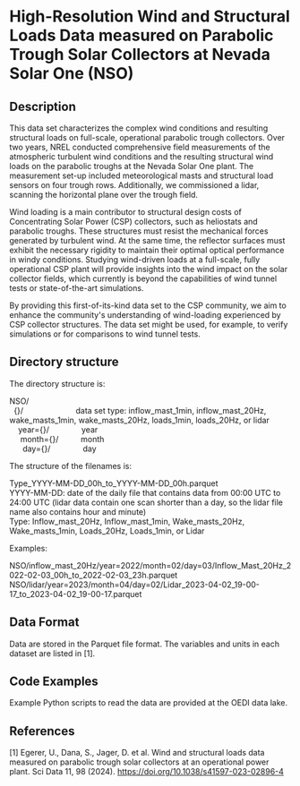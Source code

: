 # High-Resolution Wind and Structural Loads Data measured on Parabolic Trough Solar Collectors at Nevada Solar One (NSO)

## Description

<!--  A brief description of the data including:
- how it was produced?
- why it important/novel
- who/how it might be used -->

This data set characterizes the complex wind conditions and resulting structural loads on full-scale, operational parabolic trough collectors.
Over two years, NREL conducted comprehensive field measurements of the atmospheric turbulent wind conditions and the resulting structural wind loads on the parabolic troughs at the Nevada Solar One plant. The measurement set-up included meteorological masts and structural load sensors on four trough rows.
Additionally, we commissioned a lidar, scanning the horizontal plane over the trough field.

Wind loading is a main contributor to structural design costs of Concentrating Solar Power (CSP) collectors, such as heliostats and parabolic troughs. These structures must resist the mechanical forces generated by turbulent wind. At the same time, the reflector surfaces must exhibit the necessary rigidity to maintain their optimal optical performance in windy conditions. 
Studying wind-driven loads at a full-scale, fully operational CSP plant will provide insights into the wind impact on the solar collector fields, which currently is beyond the capabilities of wind tunnel tests or state-of-the-art simulations.

By providing this first-of-its-kind data set to the CSP community, we aim to enhance the community's understanding of wind-loading experienced by CSP collector structures.
The data set might be used, for example, to verify simulations or for comparisons to wind tunnel tests.

## Directory structure

<!--  If the dataset is made up of multiple files a description of how they are/will
be stored in relation to each other. -->

The directory structure is:

NSO/  <br>
&nbsp; {}/   &emsp;       &emsp; &emsp;     &emsp;        &emsp;    data set type: inflow_mast_1min, inflow_mast_20Hz, wake_masts_1min, wake_masts_20Hz, loads_1min, loads_20Hz, or lidar  <br>
&nbsp;&nbsp;&nbsp;   year={}/     &emsp;    &emsp;  &emsp;        year  <br>
&nbsp;&nbsp;&nbsp;&nbsp;    month={}/     &emsp;   &emsp;        month  <br>
&nbsp;&nbsp;&nbsp;&nbsp;&nbsp;     day={}/   &emsp;    &emsp;   &emsp;        day  <br>


The structure of the filenames is:

Type_YYYY-MM-DD_00h_to_YYYY-MM-DD_00h.parquet  <br>
YYYY-MM-DD: date of the daily file that contains data from 00:00 UTC to 24:00 UTC  (lidar data contain one scan shorter than a day, so the lidar file name also contains hour and minute)<br>
Type: Inflow_mast_20Hz, Inflow_mast_1min, Wake_masts_20Hz, Wake_masts_1min, Loads_20Hz, Loads_1min, or Lidar  <br>


Examples:

NSO/inflow_mast_20Hz/year=2022/month=02/day=03/Inflow_Mast_20Hz_2022-02-03_00h_to_2022-02-03_23h.parquet<br>
NSO/lidar/year=2023/month=04/day=02/Lidar_2023-04-02_19-00-17_to_2023-04-02_19-00-17.parquet


## Data Format

<!--   How the data is stored with in each file including a data dictionary with
 - dataset/variable/column names
 - units -->

Data are stored in the Parquet file format. The variables and units in each dataset are listed in [1].

## Code Examples

<!-- Example scripts of how to access the data IN THE CLOUD. A jupyter notebook or link to a github repo with examples can be used instead. -->

Example Python scripts to read the data are provided at the OEDI data lake.

## References

[1] Egerer, U., Dana, S., Jager, D. et al. Wind and structural loads data measured on parabolic trough solar collectors at an operational power plant. Sci Data 11, 98 (2024). https://doi.org/10.1038/s41597-023-02896-4
